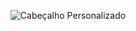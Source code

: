 <p align="center">
  <img src="https://via.placeholder.com/800x200/4CAF50/FFFFFF?text=Emanuel+Trindade" alt="Cabeçalho Personalizado">
</p>
